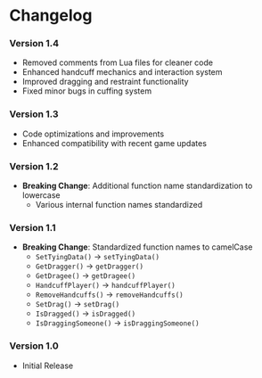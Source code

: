 # Changelog

### Version 1.4

- Removed comments from Lua files for cleaner code
- Enhanced handcuff mechanics and interaction system
- Improved dragging and restraint functionality
- Fixed minor bugs in cuffing system

### Version 1.3

- Code optimizations and improvements
- Enhanced compatibility with recent game updates

### Version 1.2

- **Breaking Change**: Additional function name standardization to lowercase
  - Various internal function names standardized

### Version 1.1

- **Breaking Change**: Standardized function names to camelCase
  - `SetTyingData()` → `setTyingData()`
  - `GetDragger()` → `getDragger()`
  - `GetDragee()` → `getDragee()`
  - `HandcuffPlayer()` → `handcuffPlayer()`
  - `RemoveHandcuffs()` → `removeHandcuffs()`
  - `SetDrag()` → `setDrag()`
  - `IsDragged()` → `isDragged()`
  - `IsDraggingSomeone()` → `isDraggingSomeone()`

### Version 1.0

- Initial Release
